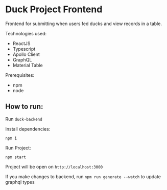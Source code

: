 # Duck Project Frontend

Frontend for submitting when users fed ducks and view records in a table.

Technologies used:

- ReactJS
- Typescript
- Apollo Client
- GraphQL
- Material Table

Prerequisites:

- npm
- node

## How to run:

Run `duck-backend`

Install dependencies:

```
npm i
```

Run Project:

```
npm start
```

Project will be open on `http://localhost:3000`

If you make changes to backend, run `npm run generate --watch` to update graphql types
